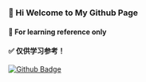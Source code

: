 ### 👋 Hi Welcome to My Github Page 
#### 📝 For learning reference only 
#### ✅ 仅供学习参考！   
             
[![Github Badge](https://img.shields.io/badge/-Github-232323?style=flat-square&logo=Github&logoColor=white&link=https://https://github.com/1528473765)](https://github.com/1528473765)
